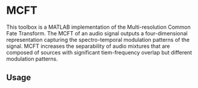 # MCFT
This toolbox is a MATLAB implementation of the Multi-resolution Common Fate Transform. The MCFT of an audio signal outputs a four-dimensional representation capturing the spectro-temporal modulation patterns of the signal. MCFT increases the separability of audio mixtures that are composed of sources with significant tiem-frequency overlap but different modulation patterns.


## Usage


